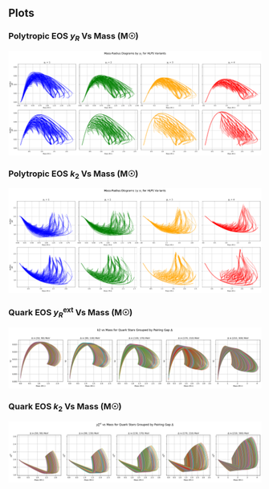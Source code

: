 ## Plots


### Polytropic EOS $y_R$ Vs Mass (M☉)

![First group of EOS equations](/output5.png)


### Polytropic EOS $k_2$ Vs Mass (M☉)
![First group of EOS equations](/output6.png)



### Quark EOS $y_R^{\mathrm{ext}}$ Vs Mass (M☉)
![First group of EOS equations](/output.png)

### Quark EOS $k_2$ Vs Mass (M☉)
![Second group of EOS equations](/output_1.png)

